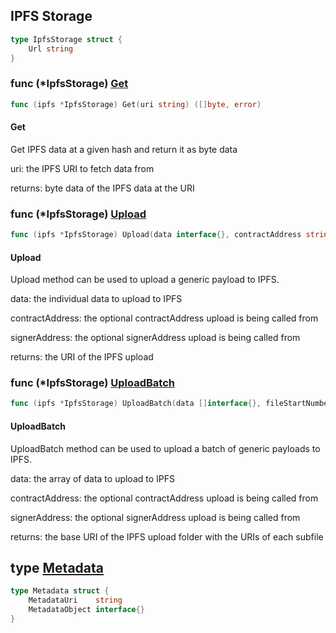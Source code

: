 
## IPFS Storage

```go
type IpfsStorage struct {
    Url string
}
```

### func \(\*IpfsStorage\) [Get](<https://github.com/akhirachain/go-sdk/blob/main/akhira/ipfs_storage.go#L52>)

```go
func (ipfs *IpfsStorage) Get(uri string) ([]byte, error)
```

#### Get

Get IPFS data at a given hash and return it as byte data

uri: the IPFS URI to fetch data from

returns: byte data of the IPFS data at the URI

### func \(\*IpfsStorage\) [Upload](<https://github.com/akhirachain/go-sdk/blob/main/akhira/ipfs_storage.go#L81>)

```go
func (ipfs *IpfsStorage) Upload(data interface{}, contractAddress string, signerAddress string) (string, error)
```

#### Upload

Upload method can be used to upload a generic payload to IPFS\.

data: the individual data to upload to IPFS

contractAddress: the optional contractAddress upload is being called from

signerAddress: the optional signerAddress upload is being called from

returns: the URI of the IPFS upload

### func \(\*IpfsStorage\) [UploadBatch](<https://github.com/akhirachain/go-sdk/blob/main/akhira/ipfs_storage.go#L102>)

```go
func (ipfs *IpfsStorage) UploadBatch(data []interface{}, fileStartNumber int, contractAddress string, signerAddress string) (*baseUriWithUris, error)
```

#### UploadBatch

UploadBatch method can be used to upload a batch of generic payloads to IPFS\.

data: the array of data to upload to IPFS

contractAddress: the optional contractAddress upload is being called from

signerAddress: the optional signerAddress upload is being called from

returns: the base URI of the IPFS upload folder with the URIs of each subfile

## type [Metadata](<https://github.com/akhirachain/go-sdk/blob/main/akhira/types.go#L12-L15>)

```go
type Metadata struct {
    MetadataUri    string
    MetadataObject interface{}
}
```
